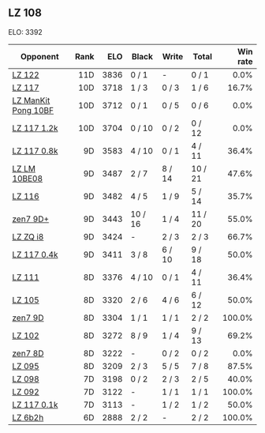 ## LZ 108 ##

ELO: 3392

Opponent | Rank | ELO | Black | Write | Total | Win rate
---------|-----:|----:|-------|-------|-------|-------:
[LZ 122](LZ%20122.md) | 11D | 3836 | 0 / 1 | - | 0 / 1 | 0.0%
[LZ 117](LZ%20117.md) | 10D | 3718 | 1 / 3 | 0 / 3 | 1 / 6 | 16.7%
[LZ ManKit Pong 10BF](LZ%20ManKit%20Pong%2010BF.md) | 10D | 3712 | 0 / 1 | 0 / 5 | 0 / 6 | 0.0%
[LZ 117 1.2k](LZ%20117%201.2k.md) | 10D | 3704 | 0 / 10 | 0 / 2 | 0 / 12 | 0.0%
[LZ 117 0.8k](LZ%20117%200.8k.md) | 9D | 3583 | 4 / 10 | 0 / 1 | 4 / 11 | 36.4%
[LZ LM 10BE08](LZ%20LM%2010BE08.md) | 9D | 3487 | 2 / 7 | 8 / 14 | 10 / 21 | 47.6%
[LZ 116](LZ%20116.md) | 9D | 3482 | 4 / 5 | 1 / 9 | 5 / 14 | 35.7%
[zen7 9D+](zen7%209D+.md) | 9D | 3443 | 10 / 16 | 1 / 4 | 11 / 20 | 55.0%
[LZ ZQ i8](LZ%20ZQ%20i8.md) | 9D | 3424 | - | 2 / 3 | 2 / 3 | 66.7%
[LZ 117 0.4k](LZ%20117%200.4k.md) | 9D | 3411 | 3 / 8 | 6 / 10 | 9 / 18 | 50.0%
[LZ 111](LZ%20111.md) | 8D | 3376 | 4 / 10 | 0 / 1 | 4 / 11 | 36.4%
[LZ 105](LZ%20105.md) | 8D | 3320 | 2 / 6 | 4 / 6 | 6 / 12 | 50.0%
[zen7 9D](zen7%209D.md) | 8D | 3304 | 1 / 1 | 1 / 1 | 2 / 2 | 100.0%
[LZ 102](LZ%20102.md) | 8D | 3272 | 8 / 9 | 1 / 4 | 9 / 13 | 69.2%
[zen7 8D](zen7%208D.md) | 8D | 3222 | - | 0 / 2 | 0 / 2 | 0.0%
[LZ 095](LZ%20095.md) | 8D | 3209 | 2 / 3 | 5 / 5 | 7 / 8 | 87.5%
[LZ 098](LZ%20098.md) | 7D | 3198 | 0 / 2 | 2 / 3 | 2 / 5 | 40.0%
[LZ 092](LZ%20092.md) | 7D | 3122 | - | 1 / 1 | 1 / 1 | 100.0%
[LZ 117 0.1k](LZ%20117%200.1k.md) | 7D | 3113 | - | 1 / 2 | 1 / 2 | 50.0%
[LZ 6b2h](LZ%206b2h.md) | 6D | 2888 | 2 / 2 | - | 2 / 2 | 100.0%
